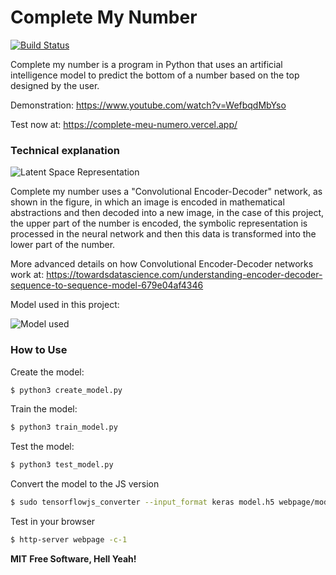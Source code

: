 # Complete My Number

[![Build Status](https://travis-ci.org/joemccann/dillinger.svg?branch=master)](https://travis-ci.org/joemccann/dillinger)

Complete my number is a program in Python that uses an artificial intelligence model to predict the bottom of a number based on the top designed by the user.

Demonstration: https://www.youtube.com/watch?v=WefbqdMbYso

Test now at: https://complete-meu-numero.vercel.app/

### Technical explanation

![Latent Space Representation](https://miro.medium.com/max/3200/0*kHJ_LsPi-jz_CreZ.png)


Complete my number uses a "Convolutional Encoder-Decoder" network, as shown in the figure, in which an image is encoded in mathematical abstractions and then decoded into a new image, in the case of this project, the upper part of the number is encoded, the symbolic representation is processed in the neural network and then this data is transformed into the lower part of the number.

More advanced details on how Convolutional Encoder-Decoder networks work at: https://towardsdatascience.com/understanding-encoder-decoder-sequence-to-sequence-model-679e04af4346

Model used in this project:

![Model used](https://i.ibb.co/X4rFR0Q/download-10.png)

### How to Use

Create the model:
```sh
$ python3 create_model.py
```

Train the model:
```sh
$ python3 train_model.py
```

Test the model:
```sh
$ python3 test_model.py
```

Convert the model to the JS version 
```sh
$ sudo tensorflowjs_converter --input_format keras model.h5 webpage/model
```

Test in your browser
```sh
$ http-server webpage -c-1 
```

**MIT**
**Free Software, Hell Yeah!**